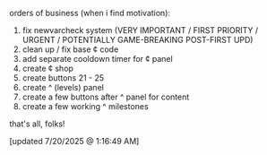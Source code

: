 orders of business (when i find motivation):
1. fix newvarcheck system (VERY IMPORTANT / FIRST PRIORITY / URGENT / POTENTIALLY GAME-BREAKING POST-FIRST UPD)
2. clean up / fix base &cent; code
3. add separate cooldown timer for &cent; panel
4. create &cent; shop
5. create buttons 21 - 25
6. create ^ (levels) panel
7. create a few buttons after ^ panel for content
8. create a few working ^ milestones

that's all, folks!

[updated 7/20/2025 @ 1:16:49 AM]
